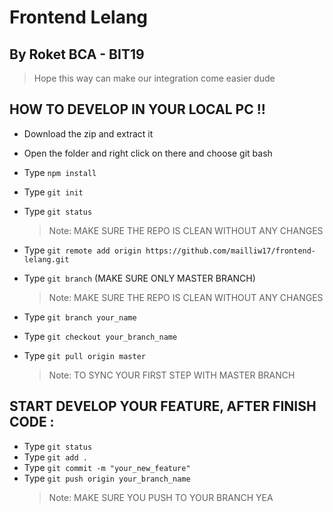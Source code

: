 # Frontend Lelang

## By Roket BCA - BIT19

> Hope this way can make our integration come easier dude

## HOW TO DEVELOP IN YOUR LOCAL PC !!

- Download the zip and extract it
- Open the folder and right click on there and choose git bash
- Type `npm install`
- Type `git init`
- Type `git status`

  > Note: MAKE SURE THE REPO IS CLEAN WITHOUT ANY CHANGES

- Type `git remote add origin https://github.com/mailliw17/frontend-lelang.git`
- Type `git branch` (MAKE SURE ONLY MASTER BRANCH)
  > Note: MAKE SURE THE REPO IS CLEAN WITHOUT ANY CHANGES
- Type `git branch your_name`
- Type `git checkout your_branch_name`
- Type `git pull origin master`
  > Note: TO SYNC YOUR FIRST STEP WITH MASTER BRANCH

## START DEVELOP YOUR FEATURE, AFTER FINISH CODE :

- Type `git status`
- Type `git add .`
- Type `git commit -m "your_new_feature"`
- Type `git push origin your_branch_name`
  > Note: MAKE SURE YOU PUSH TO YOUR BRANCH YEA
